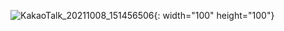 ![KakaoTalk_20211008_151456506](https://user-images.githubusercontent.com/24909625/136507607-e45ab755-2f73-4f87-8b80-c9440513ec1e.jpg){: width="100" height="100"}
